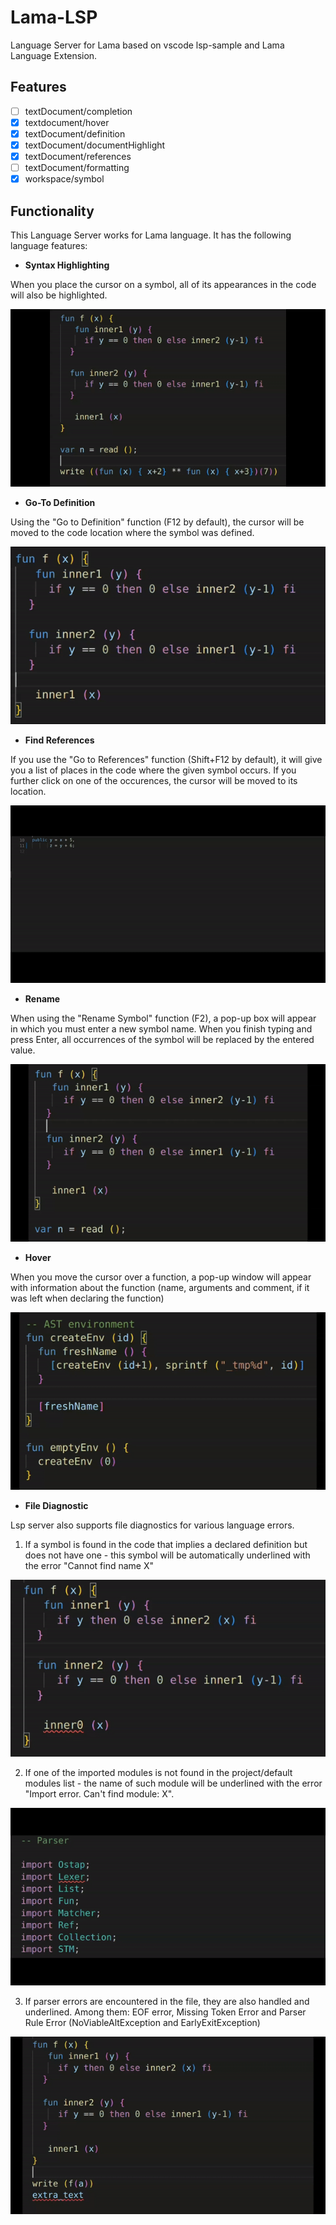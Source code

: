 
# Lama-LSP

Language Server for Lama based on vscode lsp-sample and Lama Language Extension.

## Features

- [ ] textDocument/completion
- [x] textdocument/hover
- [x] textDocument/definition
- [x] textDocument/documentHighlight
- [x] textDocument/references
- [ ] textDocument/formatting
- [x] workspace/symbol

## Functionality

This Language Server works for Lama language. It has the following language features:

- **Syntax Highlighting**

When you place the cursor on a symbol, all of its appearances in the code will also be highlighted.

![hippo](./gif/symbol_highlighting.gif)

- **Go-To Definition**

Using the "Go to Definition" function (F12 by default), the cursor will be moved to the code location where the symbol was defined.

![hippo](./gif/go_to_definition.gif)

- **Find References**

If you use the "Go to References" function (Shift+F12 by default), it will give you a list of places in the code where the given symbol occurs. If you further click on one of the occurences, the cursor will be moved to its location.
 
![hippo](./gif/find_references.gif)

- **Rename**

When using the "Rename Symbol" function (F2), a pop-up box will appear in which you must enter a new symbol name. When you finish typing and press Enter, all occurrences of the symbol will be replaced by the entered value.

![hippo](./gif/rename.gif)

- **Hover**

When you move the cursor over a function, a pop-up window will appear with information about the function (name, arguments and comment, if it was left when declaring the function)
  
![hippo](./gif/hover.gif)

- **File Diagnostic**

Lsp server also supports file diagnostics for various language errors.

1. If a symbol is found in the code that implies a declared definition but does not have one - this symbol will be automatically underlined with the error "Cannot find name X"

![hippo](./gif/nameerror.gif)

2. If one of the imported modules is not found in the project/default modules list - the name of such module will be underlined with the error "Import error. Can't find module: X".

![hippo](./gif/importerror.gif)

3. If parser errors are encountered in the file, they are also handled and underlined. Among them: EOF error, Missing Token Error and Parser Rule Error (NoViableAltException and EarlyExitException)

![hippo](./gif/EOFerror.gif)
